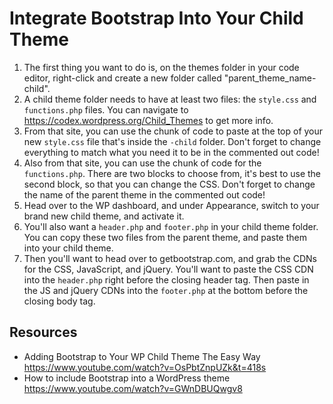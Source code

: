# Integrate Bootstrap Into Your Child Theme

1. The first thing you want to do is, on the themes folder in your code editor, right-click and create a new folder called "parent_theme_name-child".
2. A child theme folder needs to have at least two files: the `style.css` and `functions.php` files. You can navigate to https://codex.wordpress.org/Child_Themes to get more info.
3. From that site, you can use the chunk of code to paste at the top of your new `style.css` file that's inside the `-child` folder. Don't forget to change everything to match what you need it to be in the commented out code!
4. Also from that site, you can use the chunk of code for the `functions.php`. There are two blocks to choose from, it's best to use the second block, so that you can change the CSS. Don't forget to change the name of the parent theme in the commented out code!
5. Head over to the WP dashboard, and under Appearance, switch to your brand new child theme, and activate it.
6. You'll also want a `header.php` and `footer.php` in your child theme folder. You can copy these two files from the parent theme, and paste them into your child theme.
7. Then you'll want to head over to getbootstrap.com, and grab the CDNs for the CSS, JavaScript, and jQuery. You'll want to paste the CSS CDN into the `header.php` right before the closing header tag. Then paste in the JS and jQuery CDNs into the `footer.php` at the bottom before the closing body tag.


## Resources
- Adding Bootstrap to Your WP Child Theme The Easy Way
https://www.youtube.com/watch?v=OsPbtZnpUZk&t=418s
- How to include Bootstrap into a WordPress theme
https://www.youtube.com/watch?v=GWnDBUQwgv8
